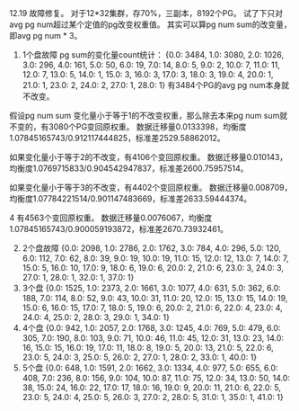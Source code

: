 12.19
故障修复。
对于12*32集群，存70%，三副本，8192个PG。
试了下只对avg pg num超过某个定值的pg改变权重值。
其实可以算pg num sum的改变量，即avg pg num * 3。

1. 1个盘故障
pg sum的变化量count统计：
{0.0: 3484, 1.0: 3080, 2.0: 1026, 3.0: 296, 4.0: 161, 5.0: 50, 6.0: 19, 7.0: 14, 8.0: 5, 9.0: 2, 10.0: 7, 11.0: 11, 12.0: 7, 13.0: 5, 14.0: 1, 15.0: 3, 16.0: 3, 17.0: 3, 18.0: 3, 19.0: 4, 20.0: 1, 21.0: 1, 23.0: 2, 24.0: 2, 27.0: 1, 28.0: 1}
有3484个PG的avg pg num本身就不改变。

假设pg num sum 变化量小于等于1的不改变权重，那么除去本来pg num sum就不变的，有3080个PG变回原权重。
数据迁移量0.0133398，均衡度1.07845165743/0.912117444825，标准差2529.58862012。

如果变化量小于等于2的不改变，有4106个变回原权重。
数据迁移量0.010143，均衡度1.0769715833/0.904542947837，标准差2600.75957514。

如果变化量小于等于3的不改变，有4402个变回原权重。
数据迁移量0.008709，均衡度1.07784221514/0.901147483669，标准差2633.59444374。

4 有4563个变回原权重。
数据迁移量0.0076067，均衡度1.07845165743/0.900059193872，标准差2670.73932461。

2. 2个盘故障
{0.0: 2098, 1.0: 2786, 2.0: 1762, 3.0: 784, 4.0: 296, 5.0: 120, 6.0: 112, 7.0: 62, 8.0: 39, 9.0: 19, 10.0: 19, 11.0: 15, 12.0: 12, 13.0: 7, 14.0: 7, 15.0: 5, 16.0: 10, 17.0: 9, 18.0: 6, 19.0: 6, 20.0: 2, 21.0: 6, 23.0: 3, 24.0: 3, 27.0: 1, 28.0: 1, 32.0: 1, 37.0: 1}
3. 3个盘
{0.0: 1525, 1.0: 2373, 2.0: 1661, 3.0: 1077, 4.0: 631, 5.0: 362, 6.0: 188, 7.0: 114, 8.0: 52, 9.0: 43, 10.0: 31, 11.0: 20, 12.0: 15, 13.0: 15, 14.0: 19, 15.0: 6, 16.0: 15, 17.0: 7, 18.0: 5, 19.0: 6, 20.0: 2, 21.0: 6, 22.0: 4, 23.0: 4, 24.0: 4, 25.0: 2, 28.0: 3, 29.0: 1, 34.0: 1}
4. 4个盘
{0.0: 942, 1.0: 2057, 2.0: 1768, 3.0: 1245, 4.0: 769, 5.0: 479, 6.0: 305, 7.0: 190, 8.0: 103, 9.0: 71, 10.0: 46, 11.0: 45, 12.0: 31, 13.0: 23, 14.0: 16, 15.0: 15, 16.0: 19, 17.0: 11, 18.0: 8, 19.0: 5, 20.0: 13, 21.0: 5, 22.0: 6, 23.0: 5, 24.0: 3, 25.0: 5, 26.0: 2, 27.0: 1, 28.0: 2, 33.0: 1, 40.0: 1}
5. 5个盘
{0.0: 648, 1.0: 1591, 2.0: 1662, 3.0: 1334, 4.0: 977, 5.0: 655, 6.0: 408, 7.0: 236, 8.0: 156, 9.0: 104, 10.0: 87, 11.0: 75, 12.0: 34, 13.0: 50, 14.0: 38, 15.0: 24, 16.0: 22, 17.0: 17, 18.0: 16, 19.0: 9, 20.0: 11, 21.0: 6, 22.0: 5, 23.0: 5, 24.0: 4, 25.0: 5, 26.0: 3, 27.0: 2, 28.0: 5, 31.0: 1, 35.0: 1, 41.0: 1}